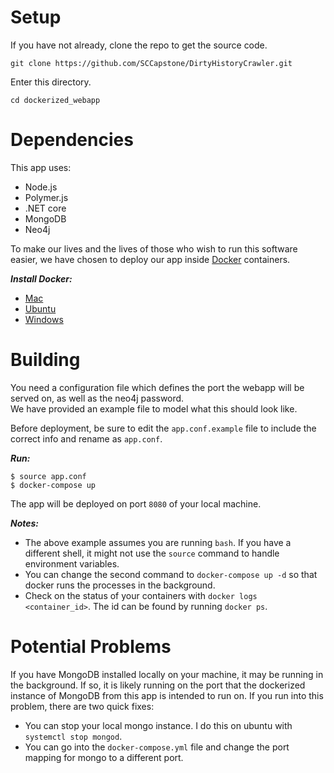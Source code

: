 <h1> Setup </h1>

If you have not already, clone the repo to get the source code. 
```
git clone https://github.com/SCCapstone/DirtyHistoryCrawler.git
```
  
Enter this directory.
```
cd dockerized_webapp
```  

<h1> Dependencies </h1>

This app uses:

  + Node.js
  + Polymer.js
  + .NET core
  + MongoDB
  + Neo4j

To make our lives and the lives of those who wish to run this software easier, we have chosen to deploy our app inside [Docker](https://docs.docker.com/) containers.

***Install Docker:***

  + [Mac](https://docs.docker.com/docker-for-mac/install/)
  + [Ubuntu](https://docs.docker.com/engine/installation/linux/docker-ce/ubuntu/)
  + [Windows](https://docs.docker.com/docker-for-windows/install/)

<h1> Building </h1>

You need a configuration file which defines the port the webapp will be served on, as well as the neo4j password.  
We have provided an example file to model what this should look like.

Before deployment, be sure to edit the `app.conf.example` file to include the correct info and rename as `app.conf`.

***Run:***

```
$ source app.conf
$ docker-compose up
```

The app will be deployed on port `8080` of your local machine.

***Notes:***

  + The above example assumes you are running `bash`. If you have a different shell, it might not use the `source` command to handle environment variables.
  + You can change the second command to `docker-compose up -d` so that docker runs the processes in the background.
  + Check on the status of your containers with `docker logs <container_id>`. The id can be found by running `docker ps`.

<h1> Potential Problems </h1>

If you have MongoDB installed locally on your machine, it may be running in the background. If so, it is likely running on the port that the dockerized instance of MongoDB from this app is intended to run on. If you run into this problem, there are two quick fixes:

  + You can stop your local mongo instance. I do this on ubuntu with `systemctl stop mongod`.
  + You can go into the `docker-compose.yml` file and change the port mapping for mongo to a different port.
